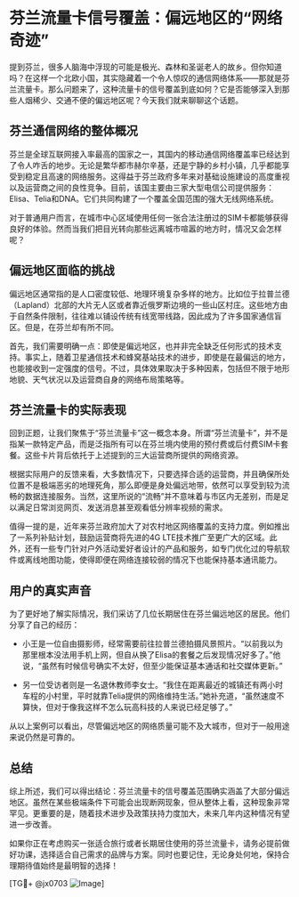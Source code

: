 # 芬兰流量卡信号覆盖：偏远地区的“网络奇迹”

提到芬兰，很多人脑海中浮现的可能是极光、森林和圣诞老人的故乡。但你知道吗？在这样一个北欧小国，其实隐藏着一个令人惊叹的通信网络体系——那就是芬兰流量卡。那么问题来了，这种流量卡的信号覆盖到底如何？它是否能够深入到那些人烟稀少、交通不便的偏远地区呢？今天我们就来聊聊这个话题。

## 芬兰通信网络的整体概况

芬兰是全球互联网接入率最高的国家之一，其国内的移动通信网络覆盖率已经达到了令人咋舌的地步。无论是繁华都市赫尔辛基，还是宁静的乡村小镇，几乎都能享受到稳定且高速的网络服务。这得益于芬兰政府多年来对基础设施建设的高度重视以及运营商之间的良性竞争。目前，该国主要由三家大型电信公司提供服务：Elisa、Telia和DNA。它们共同构建了一个覆盖全国范围的强大无线网络系统。

对于普通用户而言，在城市中心区域使用任何一张合法注册过的SIM卡都能够获得良好的体验。然而当我们把目光转向那些远离城市喧嚣的地方时，情况又会怎样呢？

## 偏远地区面临的挑战

偏远地区通常指的是人口密度较低、地理环境复杂多样的地方。比如位于拉普兰德（Lapland）北部的大片无人区或者靠近俄罗斯边境的一些山区村庄。这些地方由于自然条件限制，往往难以铺设传统有线宽带线路，因此成为了许多国家通信盲区。但是，在芬兰却有所不同。

首先，我们需要明确一点：即使是偏远地区，也并非完全缺乏任何形式的技术支持。事实上，随着卫星通信技术和蜂窝基站技术的进步，即使是在最偏远的地方，也能接收到一定强度的信号。不过，具体效果取决于多种因素，包括但不限于地形地貌、天气状况以及运营商自身的网络布局策略等。

## 芬兰流量卡的实际表现

回到正题，让我们聚焦于“芬兰流量卡”这一概念本身。所谓“芬兰流量卡”，并不是指某一款特定产品，而是泛指所有可以在芬兰境内使用的预付费或后付费SIM卡套餐。这些卡片背后依托于上述提到的三大运营商所提供的网络资源。

根据实际用户的反馈来看，大多数情况下，只要选择合适的运营商，并且确保所处位置不是极端恶劣的地理死角，那么即便是身处偏远地带，依然可以享受到较为流畅的数据连接服务。当然，这里所说的“流畅”并不意味着与市区内无差别，而是足以满足日常浏览网页、发送消息甚至观看低分辨率视频的需求。

值得一提的是，近年来芬兰政府加大了对农村地区网络覆盖的支持力度。例如推出了一系列补贴计划，鼓励运营商将先进的4G LTE技术推广至更广大的区域。此外，还有一些专门针对户外活动爱好者设计的产品和服务，如专门优化过的导航软件或离线地图功能，使得即便在网络连接较弱的情况下也能保持基本通讯能力。

## 用户的真实声音

为了更好地了解实际情况，我们采访了几位长期居住在芬兰偏远地区的居民。他们分享了自己的经历：

- 小王是一位自由摄影师，经常需要前往拉普兰德拍摄风景照片。“以前我以为那里根本没法用手机上网，但自从换了Elisa的套餐之后发现情况好多了。”他说，“虽然有时候信号确实不太好，但至少能保证基本通话和社交媒体更新。”

- 另一位受访者则是一名退休教师李女士。“我住在距离最近的城镇还有两小时车程的小村里，平时就靠Telia提供的网络维持生活。”她补充道，“虽然速度不算快，但对于像我这样不怎么玩高科技的人来说已经足够了。”

从以上案例可以看出，尽管偏远地区的网络质量可能不及大城市，但对于一般用途来说仍然是可靠的。

## 总结

综上所述，我们可以得出结论：芬兰流量卡的信号覆盖范围确实涵盖了大部分偏远地区。虽然在某些极端条件下可能会出现断网现象，但从整体上看，这种现象非常罕见。更重要的是，随着技术进步及政策扶持力度加大，未来几年内这种情况有望进一步改善。

如果你正在考虑购买一张适合旅行或者长期居住使用的芬兰流量卡，请务必提前做好功课，选择适合自己需求的品牌与方案。同时也要记住，无论身处何地，保持合理期待值始终是最明智的选择！

[TG💪+ @jx0703 ![Image](https://github.com/user-attachments/assets/dbca1d08-cadb-493c-b0ec-ad6f7a83f270)]